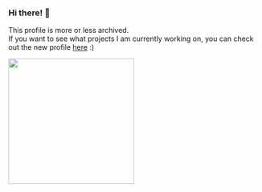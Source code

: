 

<h3>Hi there! 🍃</h3>

This profile is more or less archived.  
If you want to see what projects I am currently working on, you can check out the new profile [here](https://github.com/mhanki) :)

<img src="https://media.giphy.com/media/daa8oT5L8Ox3ffWVjr/giphy.gif" height="250px" />
